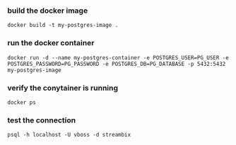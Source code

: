 ### build the docker image  
`docker build -t my-postgres-image .`

### run the docker container  
`docker run -d --name my-postgres-container -e POSTGRES_USER=PG_USER -e POSTGRES_PASSWORD=PG_PASSWORD -e POSTGRES_DB=PG_DATABASE -p 5432:5432 my-postgres-image`


### verify the conytainer is running  
`docker ps`

### test the connection  
`psql -h localhost -U vboss -d streambix`










